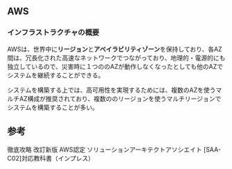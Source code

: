 ## AWS

### インフラストラクチャの概要

AWSは、世界中に<b>リージョン</b>と<b>アベイラビリティゾーン</b>を保持しており、各AZ間は、冗長化された高速なネットワークでつながっており、地理的・電源的にも独立しているので、災害時に１つののAZが動作しなくなったとしても他のAZでシステムを継続することができる。

システムを構築する上では、高可用性を実現するためには、複数のAZを使うマルチAZ構成が推奨されており、複数ののリージョンを使うマルチリージョンでシステムを構築することが多い。

## 参考

徹底攻略 改訂新版 AWS認定 ソリューションアーキテクトアソシエイト [SAA-C02]対応教科書（インプレス）
